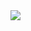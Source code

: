 <div>
  <img src="https://github.com/midnightravena/Shadow/blob/main/assets/shadowdart.jpeg">
  <h1></h1>
</div>
